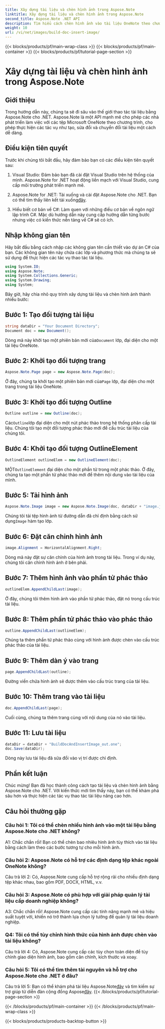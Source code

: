 ```yaml
---
title: Xây dựng tài liệu và chèn hình ảnh trong Aspose.Note
linktitle: Xây dựng tài liệu và chèn hình ảnh trong Aspose.Note
second_title: Aspose.Note .NET API
description: Tìm hiểu cách chèn hình ảnh vào tài liệu OneNote theo chương trình bằng Aspose.Note for .NET. Các bước dễ dàng để thao tác tài liệu liền mạch.
weight: 10
url: /vi/net/images/build-doc-insert-image/
---
```


{{< blocks/products/pf/main-wrap-class >}}
{{< blocks/products/pf/main-container >}}
{{< blocks/products/pf/tutorial-page-section >}}

# Xây dựng tài liệu và chèn hình ảnh trong Aspose.Note

## Giới thiệu

Trong hướng dẫn này, chúng ta sẽ đi sâu vào thế giới thao tác tài liệu bằng Aspose.Note cho .NET. Aspose.Note là một API mạnh mẽ cho phép các nhà phát triển làm việc với các tệp Microsoft OneNote theo chương trình, cho phép thực hiện các tác vụ như tạo, sửa đổi và chuyển đổi tài liệu một cách dễ dàng. 

## Điều kiện tiên quyết

Trước khi chúng tôi bắt đầu, hãy đảm bảo bạn có các điều kiện tiên quyết sau:

1. Visual Studio: Đảm bảo bạn đã cài đặt Visual Studio trên hệ thống của mình. Aspose.Note for .NET hoạt động liền mạch với Visual Studio, cung cấp môi trường phát triển mạnh mẽ.

2.  Aspose.Note for .NET: Tải xuống và cài đặt Aspose.Note cho .NET. Bạn có thể tìm thấy liên kết tải xuống[đây](https://releases.aspose.com/note/net/).

3. Hiểu biết cơ bản về C#: Làm quen với những điều cơ bản về ngôn ngữ lập trình C#. Mặc dù hướng dẫn này cung cấp hướng dẫn từng bước nhưng việc có kiến thức nền tảng về C# sẽ có ích.

## Nhập không gian tên

Hãy bắt đầu bằng cách nhập các không gian tên cần thiết vào dự án C# của bạn. Các không gian tên này chứa các lớp và phương thức mà chúng ta sẽ sử dụng để thực hiện các tác vụ thao tác tài liệu.

```csharp
using System.IO;
using Aspose.Note;
using System.Collections.Generic;
using System.Drawing;
using System;
```

Bây giờ, hãy chia nhỏ quy trình xây dựng tài liệu và chèn hình ảnh thành nhiều bước:

## Bước 1: Tạo đối tượng tài liệu

```csharp
string dataDir = "Your Document Directory";
Document doc = new Document();
```

 Dòng mã này khởi tạo một phiên bản mới của`Document` lớp, đại diện cho một tài liệu OneNote.

## Bước 2: Khởi tạo đối tượng trang

```csharp
Aspose.Note.Page page = new Aspose.Note.Page(doc);
```

 Ở đây, chúng ta khởi tạo một phiên bản mới của`Page` lớp, đại diện cho một trang trong tài liệu OneNote.

## Bước 3: Khởi tạo đối tượng Outline

```csharp
Outline outline = new Outline(doc);
```

 Các`Outline`lớp đại diện cho một nút phác thảo trong hệ thống phân cấp tài liệu. Chúng tôi tạo một đối tượng phác thảo mới để cấu trúc tài liệu của chúng tôi.

## Bước 4: Khởi tạo đối tượng OutlineElement

```csharp
OutlineElement outlineElem = new OutlineElement(doc);
```

 MỘT`OutlineElement` đại diện cho một phần tử trong một phác thảo. Ở đây, chúng ta tạo một phần tử phác thảo mới để thêm nội dung vào tài liệu của mình.

## Bước 5: Tải hình ảnh

```csharp
Aspose.Note.Image image = new Aspose.Note.Image(doc, dataDir + "image.jpg");
```

 Chúng tôi tải tệp hình ảnh từ đường dẫn đã chỉ định bằng cách sử dụng`Image` hàm tạo lớp.

## Bước 6: Đặt căn chỉnh hình ảnh

```csharp
image.Alignment = HorizontalAlignment.Right;
```

Dòng mã này đặt sự căn chỉnh của hình ảnh trong tài liệu. Trong ví dụ này, chúng tôi căn chỉnh hình ảnh ở bên phải.

## Bước 7: Thêm hình ảnh vào phần tử phác thảo

```csharp
outlineElem.AppendChildLast(image);
```

Ở đây, chúng tôi thêm hình ảnh vào phần tử phác thảo, đặt nó trong cấu trúc tài liệu.

## Bước 8: Thêm phần tử phác thảo vào phác thảo

```csharp
outline.AppendChildLast(outlineElem);
```

Chúng ta thêm phần tử phác thảo cùng với hình ảnh được chèn vào cấu trúc phác thảo của tài liệu.

## Bước 9: Thêm dàn ý vào trang

```csharp
page.AppendChildLast(outline);
```

Đường viền chứa hình ảnh sẽ được thêm vào cấu trúc trang của tài liệu.

## Bước 10: Thêm trang vào tài liệu

```csharp
doc.AppendChildLast(page);
```

Cuối cùng, chúng ta thêm trang cùng với nội dung của nó vào tài liệu.

## Bước 11: Lưu tài liệu

```csharp
dataDir = dataDir + "BuildDocAndInsertImage_out.one";
doc.Save(dataDir);
```

Dòng này lưu tài liệu đã sửa đổi vào vị trí được chỉ định.

## Phần kết luận

Chúc mừng! Bạn đã học thành công cách tạo tài liệu và chèn hình ảnh bằng Aspose.Note cho .NET. Với kiến thức mới tìm thấy này, bạn có thể khám phá sâu hơn và thực hiện các tác vụ thao tác tài liệu nâng cao hơn.

## Câu hỏi thường gặp

### Câu hỏi 1: Tôi có thể chèn nhiều hình ảnh vào một tài liệu bằng Aspose.Note cho .NET không?

A1: Chắc chắn rồi! Bạn có thể chèn bao nhiêu hình ảnh tùy thích vào tài liệu bằng cách làm theo các bước tương tự cho mỗi hình ảnh.

### Câu hỏi 2: Aspose.Note có hỗ trợ các định dạng tệp khác ngoài OneNote không?

Câu trả lời 2: Có, Aspose.Note cung cấp hỗ trợ rộng rãi cho nhiều định dạng tệp khác nhau, bao gồm PDF, DOCX, HTML, v.v.

### Câu hỏi 3: Aspose.Note có phù hợp với giải pháp quản lý tài liệu cấp doanh nghiệp không?

A3: Chắc chắn rồi! Aspose.Note cung cấp các tính năng mạnh mẽ và hiệu suất tuyệt vời, khiến nó trở thành lựa chọn lý tưởng để quản lý tài liệu doanh nghiệp.

### Q4: Tôi có thể tùy chỉnh hình thức của hình ảnh được chèn vào tài liệu không?

Câu trả lời 4: Có, Aspose.Note cung cấp các tùy chọn toàn diện để tùy chỉnh giao diện hình ảnh, bao gồm căn chỉnh, kích thước và xoay.

### Câu hỏi 5: Tôi có thể tìm thêm tài nguyên và hỗ trợ cho Aspose.Note cho .NET ở đâu?

 Câu trả lời 5: Bạn có thể khám phá tài liệu Aspose.Note[đây](https://reference.aspose.com/note/net/) và tìm kiếm sự trợ giúp từ diễn đàn cộng đồng Aspose[đây](https://forum.aspose.com/c/note/28).
{{< /blocks/products/pf/tutorial-page-section >}}

{{< /blocks/products/pf/main-container >}}
{{< /blocks/products/pf/main-wrap-class >}}

{{< blocks/products/products-backtop-button >}}
